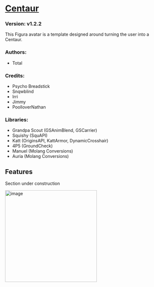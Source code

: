 # [Centaur](https://github.com/TotalTakeover/FiguraCentaurAvatar)
### Version: v1.2.2
This Figura avatar is a template designed around turning the user into a Centaur.

### Authors:
- Total

### Credits:
- Psycho Breadstick
- Snqwblind
- Irri
- Jimmy
- PoolloverNathan

### Libraries:
- Grandpa Scout (GSAnimBlend, GSCarrier)
- Squishy (SquAPI)
- Katt (OriginsAPI, KattArmor, DynamicCrosshair)
- 4P5 (GroundCheck)
- Manuel (Molang Conversions)
- Auria (Molang Conversions)

## Features
Section under construction

[<img src="https://img.youtube.com/vi/goLhnKmLVNo/maxresdefault.jpg" alt="image" width="300" height="auto">](https://youtu.be/goLhnKmLVNo)